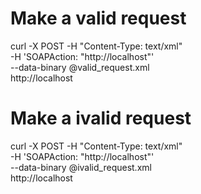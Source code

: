 # Make a valid request
curl -X POST -H "Content-Type: text/xml" \
    -H 'SOAPAction: "http://localhost"' \
    --data-binary @valid_request.xml \
    http://localhost


# Make a ivalid request
curl -X POST -H "Content-Type: text/xml" \
    -H 'SOAPAction: "http://localhost"' \
    --data-binary @ivalid_request.xml \
    http://localhost